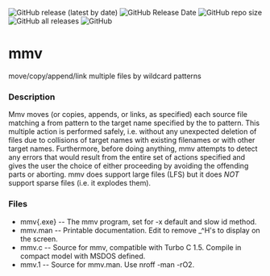 ![GitHub release (latest by date)](https://img.shields.io/github/v/release/FS-make-simple/mmv)
![GitHub Release Date](https://img.shields.io/github/release-date/FS-make-simple/mmv)
![GitHub repo size](https://img.shields.io/github/repo-size/FS-make-simple/mmv)
![GitHub all releases](https://img.shields.io/github/downloads/FS-make-simple/mmv/total)
![GitHub](https://img.shields.io/github/license/FS-make-simple/mmv)

# mmv

move/copy/append/link multiple files by wildcard patterns

### Description

Mmv moves (or copies, appends, or links, as specified) each source file matching a from pattern to the target name specified by the to pattern.
This multiple action is performed safely, i.e. without any unexpected deletion of files due to collisions of target names with existing filenames
or with other target names. Furthermore, before doing anything, mmv attempts to detect any errors that would result from the entire set
of actions specified and gives the user the choice of either proceeding by avoiding the offending parts or aborting. mmv does support large
files (LFS) but it does *NOT* support  sparse files (i.e. it explodes them).

### Files

* mmv{.exe}	--	The mmv program, set for -x default and slow id method.
* mmv.man	--	Printable documentation. Edit to remove _^H's to display on the screen.
* mmv.c	--	Source for mmv, compatible with Turbo C 1.5. Compile in compact model with MSDOS defined.
* mmv.1	--	Source for mmv.man. Use nroff -man -rO2.
